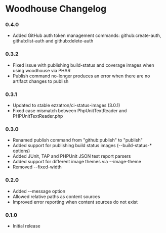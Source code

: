# Woodhouse Changelog

### 0.4.0

* Added GitHub auth token management commands: github:create-auth, github:list-auth and github:delete-auth

### 0.3.2

* Fixed issue with publishing build-status and coverage images when using woodhouse via PHAR
* Publish command no-longer produces an error when there are no artifact changes to publish

### 0.3.1

* Updated to stable ezzatron/ci-status-images (3.0.1)
* Fixed case mismatch between PhpUnitTextReader and PHPUnitTextReader.php

### 0.3.0

* Renamed publish command from "github:publish" to "publish"
* Added support for publishing build status images (--build-status-* options)
* Added JUnit, TAP and PHPUnit JSON test report parsers
* Added support for different image themes via --image-theme
* Removed --fixed-width

### 0.2.0

* Added --message option
* Allowed relative paths as content sources
* Improved error reporting when content sources do not exist

### 0.1.0

* Initial release
